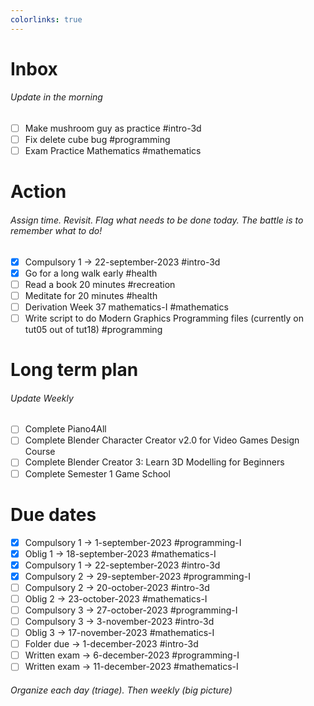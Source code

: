 ```yaml
---
colorlinks: true
---
```


# Inbox
###### Update in the morning

* [ ] Make mushroom guy as practice #intro-3d
* [ ] Fix delete cube bug #programming
* [ ] Exam Practice Mathematics #mathematics

# Action
###### Assign time. Revisit. Flag what needs to be done today. The battle is to remember what to do!

* [x] Compulsory 1 -> 22-september-2023 #intro-3d
* [x] Go for a long walk early #health
* [ ] Read a book 20 minutes #recreation
* [ ] Meditate for 20 minutes #health
* [ ] Derivation Week 37 mathematics-I #mathematics
* [ ] Write script to do Modern Graphics Programming files (currently on tut05 out of tut18) #programming

# Long term plan
###### Update Weekly

* [ ] Complete Piano4All
* [ ] Complete Blender Character Creator v2.0 for Video Games Design Course
* [ ] Complete Blender Creator 3: Learn 3D Modelling for Beginners
* [ ] Complete Semester 1 Game School

# Due dates

* [x] Compulsory 1 -> 1-september-2023  #programming-I 
* [x] Oblig 1      -> 18-september-2023 #mathematics-I
* [x] Compulsory 1 -> 22-september-2023 #intro-3d
* [x] Compulsory 2 -> 29-september-2023 #programming-I
* [ ] Compulsory 2 -> 20-october-2023   #intro-3d
* [ ] Oblig 2      -> 23-october-2023   #mathematics-I
* [ ] Compulsory 3 -> 27-october-2023   #programming-I
* [ ] Compulsory 3 -> 3-november-2023   #intro-3d
* [ ] Oblig 3      -> 17-november-2023  #mathematics-I
* [ ] Folder due   -> 1-december-2023   #intro-3d
* [ ] Written exam -> 6-december-2023   #programming-I
* [ ] Written exam -> 11-december-2023  #mathematics-I

###### Organize each day (triage). Then weekly (big picture)

